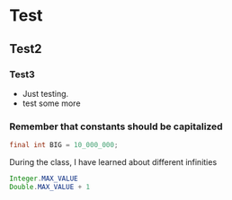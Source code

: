 # Test
## Test2
### Test3
* Just testing.
* test some more

### Remember that constants should be capitalized
```java
final int BIG = 10_000_000;
```

During the class, I have learned about different infinities

```java
Integer.MAX_VALUE
Double.MAX_VALUE + 1
```
